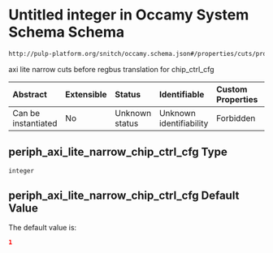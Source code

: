 # Untitled integer in Occamy System Schema Schema

```txt
http://pulp-platform.org/snitch/occamy.schema.json#/properties/cuts/properties/periph_axi_lite_narrow_chip_ctrl_cfg
```

axi lite narrow cuts before regbus translation for chip_ctrl_cfg

| Abstract            | Extensible | Status         | Identifiable            | Custom Properties | Additional Properties | Access Restrictions | Defined In                                                       |
| :------------------ | :--------- | :------------- | :---------------------- | :---------------- | :-------------------- | :------------------ | :--------------------------------------------------------------- |
| Can be instantiated | No         | Unknown status | Unknown identifiability | Forbidden         | Allowed               | none                | [occamy.schema.json*](occamy.schema.json "open original schema") |

## periph_axi_lite_narrow_chip_ctrl_cfg Type

`integer`

## periph_axi_lite_narrow_chip_ctrl_cfg Default Value

The default value is:

```json
1
```
